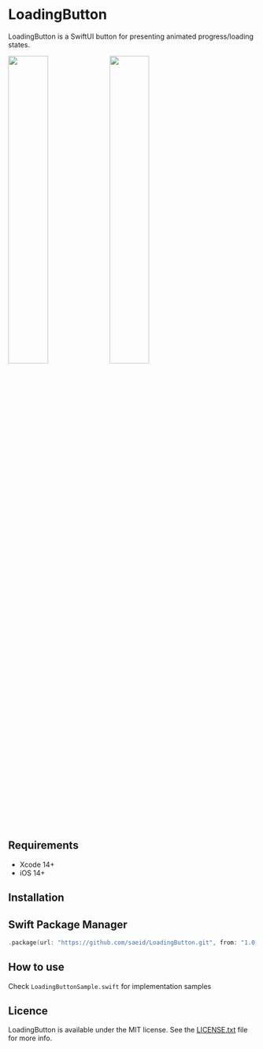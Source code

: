 # LoadingButton
LoadingButton is a SwiftUI button for presenting animated progress/loading states.

<img src="https://github.com/saeid/LoadingButton/assets/9967486/02346158-c46f-4be4-816e-2555430c8758" width=40% height=40%>
<img src="https://github.com/saeid/LoadingButton/assets/9967486/88e82205-9ede-490b-a2eb-c990064ea392" width=40% height=40%>

## Requirements
- Xcode 14+
- iOS 14+

## Installation

## Swift Package Manager

```swift
.package(url: "https://github.com/saeid/LoadingButton.git", from: "1.0.0")
```

## How to use
Check `LoadingButtonSample.swift` for implementation samples

## Licence
LoadingButton is available under the MIT license. See the [LICENSE.txt](https://github.com/saeid/GDGauge/blob/master/LICENSE) file for more info.
